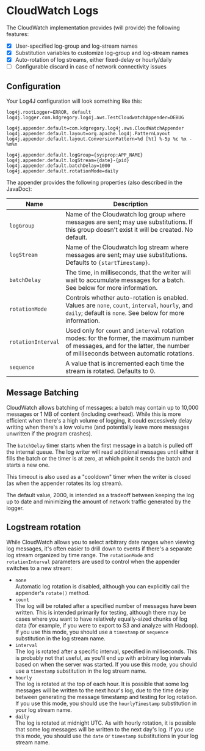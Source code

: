 # CloudWatch Logs

The CloudWatch implementation provides (will provide) the following features:

* [x] User-specified log-group and log-stream names
* [x] Substitution variables to customize log-group and log-stream names
* [x] Auto-rotation of log streams, either fixed-delay or hourly/daily
* [ ] Configurable discard in case of network connectivity issues

## Configuration

Your Log4J configuration will look something like this:

    log4j.rootLogger=ERROR, default
    log4j.logger.com.kdgregory.log4j.aws.TestCloudwatchAppender=DEBUG

    log4j.appender.default=com.kdgregory.log4j.aws.CloudWatchAppender
    log4j.appender.default.layout=org.apache.log4j.PatternLayout
    log4j.appender.default.layout.ConversionPattern=%d [%t] %-5p %c %x - %m%n

    log4j.appender.default.logGroup={sysprop:APP_NAME}
    log4j.appender.default.logStream={date}-{pid}
    log4j.appender.default.batchDelay=1000
    log4j.appender.default.rotationMode=daily


The appender provides the following properties (also described in the JavaDoc):

Name                | Description
--------------------|----------------------------------------------------------------
`logGroup`          | Name of the Cloudwatch log group where messages are sent; may use substitutions. If this group doesn't exist it will be created. No default.
`logStream`         | Name of the Cloudwatch log stream where messages are sent; may use substitutions. Defaults to `{startTimestamp}`.
`batchDelay`        | The time, in milliseconds, that the writer will wait to accumulate messages for a batch. See below for more information.
`rotationMode`      | Controls whether auto-rotation is enabled. Values are `none`, `count`, `interval`, `hourly`, and `daily`; default is `none`. See below for more information.
`rotationInterval`  | Used only for `count` and `interval` rotation modes: for the former, the maximum number of messages, and for the latter, the number of milliseconds between automatic rotations.
`sequence`          | A value that is incremented each time the stream is rotated. Defaults to 0.


## Message Batching

CloudWatch allows batching of messages: a batch may contain up to 10,000 messages or 1 MB of content (including overhead).
While this is more efficient when there's a high volume of logging, it could excessively delay writing when there's a low
volume (and potentially leave more messages unwritten if the program crashes).

The `batchDelay` timer starts when the first message in a batch is pulled off the internal queue. The log writer will read
additional messages until either it fills the batch or the timer is at zero, at which point it sends the batch and starts
a new one.

This timeout is also used as a "cooldown" timer when the writer is closed (as when the appender rotates its log stream).

The default value, 2000, is intended as a tradeoff between keeping the log up to date and minimizing the amount of network
traffic generated by the logger.


## Logstream rotation

While CloudWatch allows you to select arbitrary date ranges when viewing log messages, it's often easier to drill down to
events if there's a separate log stream organized by time range. The `rotationMode` and `rotationInterval` parameters are
used to control when the appender switches to a new stream:

* `none`  
  Automatic log rotation is disabled, although you can explicitly call the appender's `rotate()` method.
* `count`  
  The log will be rotated after a specified number of messages have been written. This is intended primarily for testing,
  although there may be cases where you want to have relatively equally-sized chunks of log data (for example, if you were to
  export to S3 and analyze with Hadoop). If you use this mode, you should use a `timestamp` or `sequence` substitution in the
  log stream name.
* `interval`  
  The log is rotated after a specific interval, specified in milliseconds. This is probably not that useful, as you'll end
  up with arbitrary log intervals based on when the server was started. If you use this mode, you should use a `timestamp`
  substitution in the log stream name.
* `hourly`  
  The log is rotated at the top of each hour. It is possible that some log messages will be written to the next hour's log,
  due to the time delay between generating the message timestamp and testing for log rotation. If you use this mode, you
  should use the `hourlyTimestamp` substitution in your log stream name.
* `daily`  
  The log is rotated at midnight UTC. As with hourly rotation, it is possible that some log messages will be written to the
  next day's log. If you use this mode, you should use the `date` or `timestamp` substitutions in your log stream name.
